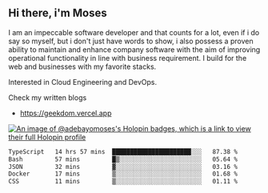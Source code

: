 ## Hi there, i'm Moses

I am an impeccable software developer and that counts for a lot, even if i do say so myself, but i don't just have words to show, i also possess a proven ability to maintain and enhance company software with the aim of improving operational functionality in line with business requirement. I build for the web and businesses with my favorite stacks.

Interested in Cloud Engineering and DevOps.

Check my written blogs
- https://geekdom.vercel.app

[![An image of @adebayomoses's Holopin badges, which is a link to view their full Holopin profile](https://holopin.me/adebayomoses)](https://holopin.io/@adebayomoses)

<!--START_SECTION:waka-->

```txt
TypeScript   14 hrs 57 mins  ██████████████████████░░░   87.38 %
Bash         57 mins         █▒░░░░░░░░░░░░░░░░░░░░░░░   05.64 %
JSON         32 mins         ▓░░░░░░░░░░░░░░░░░░░░░░░░   03.16 %
Docker       17 mins         ▒░░░░░░░░░░░░░░░░░░░░░░░░   01.68 %
CSS          11 mins         ▒░░░░░░░░░░░░░░░░░░░░░░░░   01.11 %
```

<!--END_SECTION:waka-->
